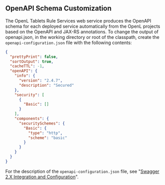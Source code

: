 ## OpenAPI Schema Customization

The OpenL Tablets Rule Services web service produces the OpenAPI schema for each deployed service automatically from the
OpenL projects based on the OpenAPI and JAX-RS annotations.
To change the output of openapi.json, in the working directory or root of the classpath, create the `openapi-configuration.json` file with the following contents:

```json
{
  "prettyPrint": false,
  "sortOutput": true,
  "cacheTTL": -1,
  "openAPI": {
    "info": {
      "version": "2.4.7",
      "description": "Secured"
    },
    "security": [
      {
        "Basic": []
      }
    ],
    "components": {
      "securitySchemes": {
        "Basic": {
          "type": "http",
          "scheme": "basic"
        }
      }
    }
  }
}
```

For the description of the `openapi-configuration.json` file, see "[Swagger 2.X Integration and Configuration](https://github.com/swagger-api/swagger-core/wiki/Swagger-2.X---Integration-and-Configuration#configuration)".
